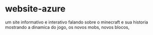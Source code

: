 # website-azure
um site informativo e interativo falando sobre o minecraft e sua historia
mostrando a dinamica do jogo, os novos mobs, novos blocos, 


